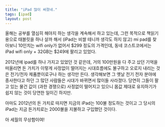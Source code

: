 ```yaml
---
title: "iPad 많이 싸졌네."
tags: [ipad]
layout: post
---
```


올해는 공부를 열심히 해야지 하는 생각을 계속해서 하고 있는데, 그런 목적으로 책읽기 용으로 태블릿을 하나 살까 해서 (iPad는 비쌀 테니까 생각도 하지 않고) mi pad를 찾아보니 10인치는 wifi only가 없어서 $299 정도의 가격인데, 동네 코스트코에서는 iPad wifi only + 32GB는 $249에 팔리고 있었다. 

2012년에 ipad를 하나 가지고 있었던 것 같은데, 거의 100만원을 다 주고 샀던 기억을 떠올리면 돈 가치가 이렇게 사정없이 떨어지는 시대흐름에도 불구하고 오로지 내리는 것은 전기/전자 제품뿐이로구나 하는 생각만 든다. 생각해보면 그 옛날 전기 전자 분야에 종사한다고 하던 그 많던 사람들은 시대가 바뀌면서 많이들 사라졌다. 당연히 그들이 팔고 있는 물건 값이 (과한 경쟁으로) 사정없이 떨어지고 있으니 몸값 제대로 유지하기가 쉽지 않는 것이 당연한 일이긴 하지만.

아마도 2012년의 돈 가치로 따지면 지금의 iPad는 100불 정도하는 것이고 그 당시의 iPad는 지금 돈가치로는 2000불을 지불하고 구입했던 것이다. 

아 세월의 무상함이여!